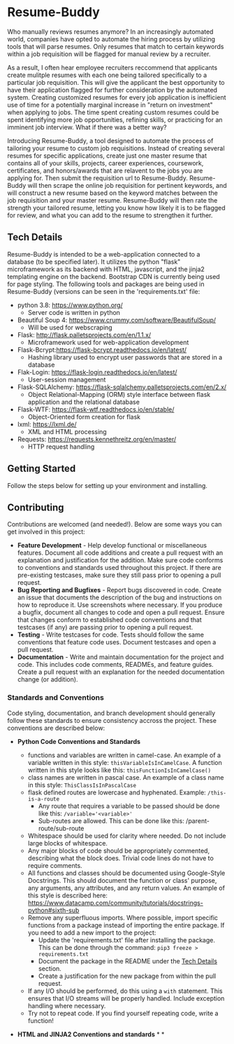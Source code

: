# Resume-Buddy
Who manually reviews resumes anymore? In an increasingly automated world, companies have opted to automate the hiring process by utilizing tools that will parse resumes. Only resumes that match to certain keywords within a job requisition will be flagged for manual review by a recruiter.  
  
As a result, I often hear employee recruiters reccommend that applicants create mulitple resumes with each one being tailored specifically to a particular job requisition. This will give the applicant the best opportunity to have their application flagged for further consideration by the automated system. Creating customized resumes for every job application is inefficient use of time for a potentially marginal increase in "return on investment" when applying to jobs. The time spent creating custom resumes could be spent identifying more job opportunities, refining skills, or practicing for an imminent job interview. What if there was a better way?  
  
Introducing Resume-Buddy, a tool designed to automate the process of tailoring your resume to custom job requisitions. Instead of creating several resumes for specific applications, create just one master resume that contains all of your skills, projects, career experiences, coursework, certificates, and honors/awards that are relavent to the jobs you are applying for. Then submit the requisition url to Resume-Buddy. Resume-Buddy will then scrape the online job requisition for pertinent keywords, and will construct a new resume based on the keyword matches between the job requisition and your master resume. Resume-Buddy will then rate the strength your tailored resume, letting you know how likely it is to be flagged for review, and what you can add to the resume to strengthen it further.  
  
## Tech Details
Resume-Buddy is intended to be a web-application connected to a database (to be specified later). It utilizes the python "flask" microframework as its backend with HTML, javascript, and the jinja2 templating engine on the backend. Bootstrap CDN is currently being used for page styling. The following tools and packages are being used in Resume-Buddy (versions can be seen in the 'requirements.txt' file:  
* python 3.8: https://www.python.org/
  * Server code is written in python  
* Beautiful Soup 4: https://www.crummy.com/software/BeautifulSoup/
  * Will be used for webscraping  
* Flask: http://flask.palletsprojects.com/en/1.1.x/
  * Microframework used for web-application development  
* Flask-Bcrypt:https://flask-bcrypt.readthedocs.io/en/latest/
  * Hashing library used to encrypt user passwords that are stored in a database  
* Flak-Login: https://flask-login.readthedocs.io/en/latest/
  * User-session management  
* Flask-SQLAlchemy: https://flask-sqlalchemy.palletsprojects.com/en/2.x/
  * Object Relational-Mapping (ORM) style interface between flask application and the relational database  
* Flask-WTF: https://flask-wtf.readthedocs.io/en/stable/
  * Object-Oriented form creation for flask  
* lxml: https://lxml.de/
  * XML and HTML processing  
* Requests: https://requests.kennethreitz.org/en/master/
  * HTTP request handling  
  
## Getting Started  
Follow the steps below for setting up your environment and installing.  
  
## Contributing 
Contributions are welcomed (and needed!). Below are some ways you can get involved in this project:  
  
* **Feature Development** - Help develop functional or miscellaneous features. Document all code additions and create a pull request with an explanation and justification for the addition. Make sure code conforms to conventions and standards used throughout this project. If there are pre-existing testcases, make sure they still pass prior to opening a pull request.  
* **Bug Reporting and Bugfixes** - Report bugs discovered in code. Create an issue that documents the description of the bug and instructions on how to reproduce it. Use screenshots where necessary. If you produce a bugfix, document all changes to code and open a pull request. Ensure that changes conform to established code conventions and that testcases (if any) are passing prior to opening a pull request.  
* **Testing** - Write testcases for code. Tests should follow the same conventions that feature code uses. Document testcases and open a pull request.  
* **Documentation** - Write and maintain documentation for the project and code. This includes code comments, READMEs, and feature guides. Create a pull request with an explanation for the needed documentation change (or addition).  
  
### Standards and Conventions  
Code styling, documentation, and branch development should generally follow these standards to ensure consistency accross the project. These conventions are described below:  

* **Python Code Conventions and Standards**
  * functions and variables are written in camel-case. An example of a variable written in this style: `thisVariableIsInCamelCase`. A function written in this style looks like this: `thisFunctionIsInCamelCase()`
  * class names are written in pascal case. An example of a class name in this style: `ThisClassIsInPascalCase`
  * flask defined routes are lowercase and hyphenated. Example: `/this-is-a-route`
    * Any route that requires a variable to be passed should be done like this: `/variable='<variable>'`
    * Sub-routes are allowed. This can be done like this: /parent-route/sub-route
  * Whitespace should be used for clarity where needed. Do not include large blocks of whitespace.
  * Any major blocks of code should be appropriately commented, describing what the block does. Trivial code lines do not have to require comments.
  * All functions and classes should be documented using Google-Style Docstrings. This should document the function or class' purpose, any arguments, any attributes, and any return values. An example of this style is described here: https://www.datacamp.com/community/tutorials/docstrings-python#sixth-sub
  * Remove any superfluous imports. Where possible, import specific functions from a package instead of importing the entire package. If you need to add a new import to the project:
    * Update the 'requirements.txt' file after installing the package. This can be done through the command: `pip3 freeze > requirements.txt`
    * Document the package in the README under the [Tech Details](#Tech-Details) section.
    * Create a justification for the new package from within the pull request.
  * If any I/O should be performed, do this using a `with` statement. This ensures that I/O streams will be properly handled. Include exception handling where necessary.
  * Try not to repeat code. If you find yourself repeating code, write a function!  

* **HTML and JINJA2 Conventions and standards**
  * 
  *
  
  
  
  
